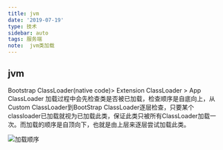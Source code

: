 ```yaml
---
title: jvm
date: '2019-07-19'
type: 技术
sidebar: auto
tags: 服务端
note:  jvm类加载
---
```


## jvm

 Bootstrap ClassLoader(native code)> Extension ClassLoader > App ClassLoader 
 加载过程中会先检查类是否被已加载，检查顺序是自底向上，从Custom ClassLoader到BootStrap ClassLoader逐层检查，只要某个classloader已加载就视为已加载此类，保证此类只被所有ClassLoader加载一次。而加载的顺序是自顶向下，也就是由上层来逐层尝试加载此类。



![加载顺序](http://static.bookstack.cn/projects/chinageek-jvm/source/%E7%B1%BB%E5%8A%A0%E8%BD%BD.png)


